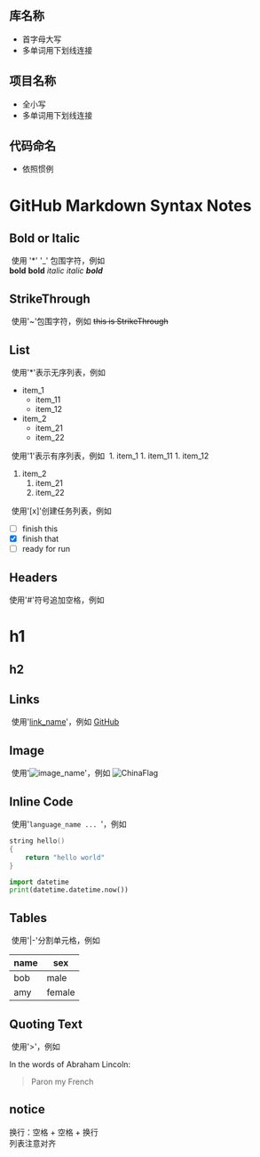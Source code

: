 ## 库名称
  * 首字母大写
  * 多单词用下划线连接
  
## 项目名称
  * 全小写
  * 多单词用下划线连接
  
## 代码命名
  * 依照惯例

# GitHub Markdown Syntax Notes

## Bold or Italic
  使用 '*' '_' 包围字符，例如  
  **bold** __bold__
  *italic* _italic_
  **_bold_**
  
## StrikeThrough
  使用'~'包围字符，例如
  ~~this is StrikeThrough~~

## List
  使用'*'表示无序列表，例如
  * item_1
    * item_11
    * item_12
  * item_2
    * item_21
    * item_22
    
  使用'1'表示有序列表，例如
  1. item_1
     1. item_11
     1. item_12
  1. item_2
     1. item_21
     1. item_22
     
  使用'[x]'创建任务列表，例如
  - [ ] finish this
  - [x] finish that
  - [ ] ready for run

## Headers
  使用'#'符号追加空格，例如  
  # h1 
  ## h2
  
## Links
  使用'[link_name](link_url)'，例如
  [GitHub](http://github.com)
  
## Image
  使用'![image_name](image_url)'，例如
  ![ChinaFlag](https://wiki.factorio.com/images/thumb/Flag_zh.png/25px-Flag_zh.png)
  
## Inline Code
  使用'```language_name ... ```'，例如
```c
string hello()
{
    return "hello world"
}
```
```python
import datetime
print(datetime.datetime.now())
```

## Tables
  使用'|-'分割单元格，例如
  
  name|sex
  ----|----
  bob|male
  amy|female
  
## Quoting Text
  使用'>'，例如
  
  In the words of Abraham Lincoln:
  > Paron my French
  
## notice
  换行：空格 + 空格 + 换行  
  列表注意对齐
  
